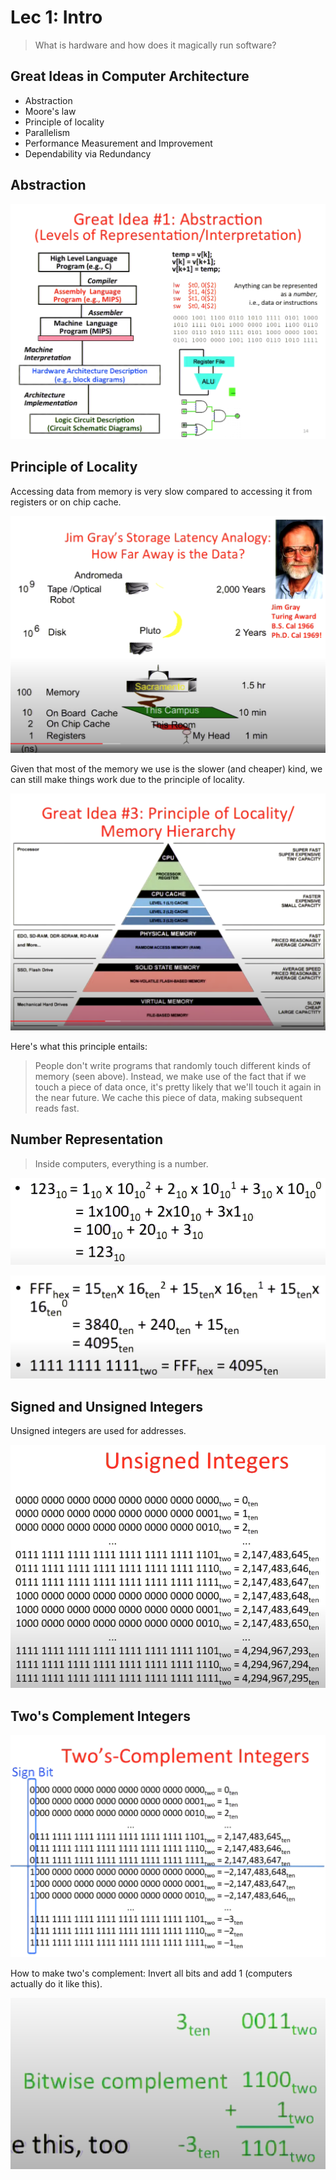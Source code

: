 # Lec 1: Intro

> What is hardware and how does it magically run software?

Great Ideas in Computer Architecture
---

- Abstraction
- Moore's law
- Principle of locality
- Parallelism
- Performance Measurement and Improvement
- Dependability via Redundancy

Abstraction
---

![Abstraction](assets/abstraction.png)

Principle of Locality
---

Accessing data from memory is very slow compared to accessing it from registers
or on chip cache. 

![Latency](assets/latency.png)

Given that most of the memory we use is the slower (and cheaper) kind, we can
still make things work due to the principle of locality.

![Locality](assets/locality.png)

Here's what this principle entails:

> People don't write programs that randomly touch different kinds of memory 
> (seen above). Instead, we make use of the fact that if we touch a piece of
> data once, it's pretty likely that we'll touch it again in the near future. We
> cache this piece of data, making subsequent reads fast.

Number Representation
---

> Inside computers, everything is a number.

![Numbers](assets/numbers_0.png)

![Numbers](assets/numbers.png)

Signed and Unsigned Integers
---

Unsigned integers are used for addresses.

![Image](assets/unsigned.png)

Two's Complement Integers
---

![Image](assets/twos_complement.png)

How to make two's complement: Invert all bits and add 1 (computers actually do
it like this).

![Image](assets/complement.png)
